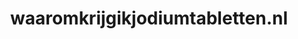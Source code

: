 ---
layout: post
title:  "waaromkrijgikjodiumtabletten.nl"
internal_url:  "/data/waaromkrijgikjodiumtabletten.nl.html"
categories: dutchgov
---